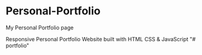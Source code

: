 # Personal-Portfolio

My Personal Portfolio page


Responsive Personal Portfolio Website built with HTML CSS & JavaScript
"# portfolio" 
